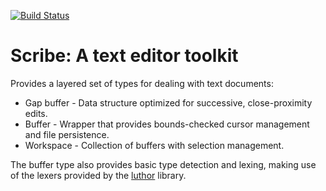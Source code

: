 [![Build Status](https://travis-ci.org/jmacdonald/scribe.svg?branch=master)](https://travis-ci.org/jmacdonald/scribe)

# Scribe: A text editor toolkit

Provides a layered set of types for dealing with text documents:

* Gap buffer - Data structure optimized for successive, close-proximity edits.
* Buffer - Wrapper that provides bounds-checked cursor management and file persistence.
* Workspace - Collection of buffers with selection management.

The buffer type also provides basic type detection and lexing, making use of the lexers provided by the [luthor](https://github.com/jmacdonald/luthor) library.
